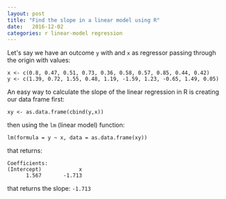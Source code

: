 ```yaml
---
layout: post
title: "Find the slope in a linear model using R"
date:   2016-12-02
categories: r linear-model regression
---
```

Let's say we have an outcome `y` with and `x` as regressor passing through the origin with values:

```{r}
x <- c(0.8, 0.47, 0.51, 0.73, 0.36, 0.58, 0.57, 0.85, 0.44, 0.42)
y <- c(1.39, 0.72, 1.55, 0.48, 1.19, -1.59, 1.23, -0.65, 1.49, 0.05)
```

An easy way to calculate the slope of the linear regression in R is creating our data frame first:

```{r}
xy <- as.data.frame(cbind(y,x))
```

then using the `lm` (linear model) function:

```{r}
lm(formula = y ~ x, data = as.data.frame(xy))
```

that returns:

```{r}
Coefficients:
(Intercept)            x  
      1.567       -1.713
```

that returns the slope: `-1.713`
